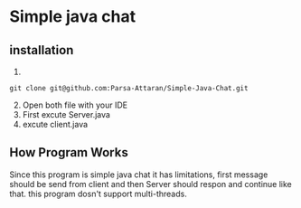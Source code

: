 # Simple java chat

## installation 
1. 
```
git clone git@github.com:Parsa-Attaran/Simple-Java-Chat.git
```
2. Open both file with your IDE
3. First excute Server.java
4. excute client.java

## How Program Works

Since this program is simple java chat it has limitations, first message should be send from client and then Server should respon and continue like that.
this program dosn't support multi-threads.